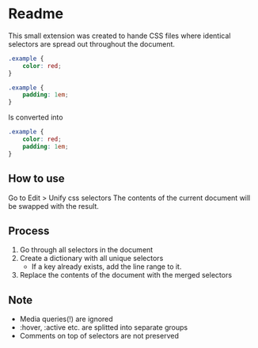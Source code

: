# Readme
This small extension was created to hande CSS files where identical selectors are spread out throughout the document. 

```css
.example {
    color: red;
}

.example {
    padding: 1em;
}
```
Is converted into
```css
.example {
    color: red;
    padding: 1em;
}

```
## How to use
Go to Edit > Unify css selectors
The contents of the current document will be swapped with the result.

## Process
1. Go through all selectors in the document
1. Create a dictionary with all unique selectors
    - If a key already exists, add the line range to it.
1. Replace the contents of the document with the merged selectors

## Note
- Media queries(!) are ignored
- :hover, :active etc. are splitted into separate groups
- Comments on top of selectors are not preserved
